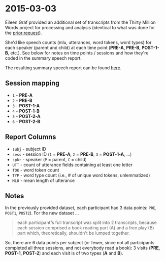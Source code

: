 # 2015-03-03

Eileen Graf provided an additional set of transcripts from the Thirty Million Words project for processing and analysis (identical to what was done for the [prior request](https://github.com/rcc-uchicago/tmw/tree/master/requests/2015-03-03#2015-03-03)).

She'd like speech counts (mlu, utterances, word tokens, word types) for each speaker (parent and child) at each time point (**PRE-A**, **PRE-B**, **POST-1-B**, etc.). See below for notes on time points / sessions and how they're coded in the summary speech report.

The resulting summary speech report can be found [here](report.tsv).


## Session mapping

* `1` - **PRE-A**
* `2` - **PRE-B**
* `3` - **POST-1-A**
* `4` - **POST-1-B**
* `5` - **POST-2-A**
* `6` - **POST-2-B**


## Report Columns

* `subj` - subject ID
* `sess` - session ID (`1` = **PRE-A**, `2` = **PRE-B**, `3` = **POST-1-A**, ...)
* `spkr` - speaker (`P` = parent, `C` = child)
* `UTT` - count of utterance fields containing at least one letter
* `TOK` - word token count
* `TYP` - word type count (i.e., # of unique word tokens, unlemmatized)
* `MLU` - mean length of utterance


## Notes

In the previously provided dataset, each participant had 3 data points: `PRE`, `POST1`, `POST2`). For the new dataset ...

> each participant¹s full transcript was split into 2 transcripts, because each session comprised a book reading part (A) and a free play (B) part which, theoretically, shouldn¹t be lumped together.  

So, there are 6 data points per subject (or fewer, since not all participants completed all three sessions, and not everybody read a book): 3 visits (**PRE**, **POST-1**, **POST-2**) and each visit is of two types (**A** and **B**).
